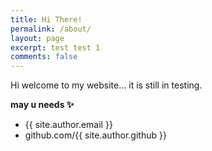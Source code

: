 ```yaml
---
title: Hi There!
permalink: /about/
layout: page
excerpt: test test 1
comments: false
---
```

Hi welcome to my website... it is still in testing.

**may u needs ✨**

- {{ site.author.email }}
- github.com/{{ site.author.github }}
